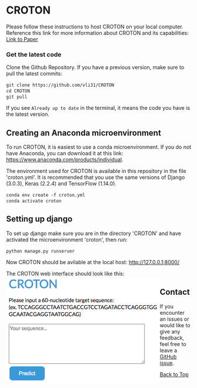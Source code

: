 # CROTON
<a id='sec0'></a>
Please follow these instructions to host CROTON on your local computer. Reference this link for more information about CROTON and its capabilities: [Link to Paper]()

### Get the latest code
Clone the Github Repository. If you have a previous version, make sure to pull the latest commits:
```
git clone https://github.com/vli31/CROTON
cd CROTON
git pull
```
If you see `Already up to date` in the terminal, it means the code you have is the latest version.

## Creating an Anaconda microenvironment
To run CROTON, it is easiest to use a conda microenvironment. If you do not have Anaconda, you can download it at this link: https://www.anaconda.com/products/individual. 

The environment used for CROTON is available in this repository in the file 'croton.yml'. It is recommended that you use the same versions of Django (3.0.3), Keras (2.2.4) and TensorFlow (1.14.0).
```
conda env create -f croton.yml
conda activate croton
```

## Setting up django 
To set up django make sure you are in the directory 'CROTON' and have activated the microenvironment 'croton', then run:
```
python manage.py runserver
```
Now CROTON should be avilable at the local host: http://127.0.0.1:8000/

The CROTON web interface should look like this:
<img align="left" src="https://github.com/vli31/CROTON/blob/main/croton_screenshot.png">

## Contact
If you encounter an issues or would like to give any feedback, feel free to leave a [GitHub issue](https://github.com/vli31/CROTON/issues).

[Back to Top](#sec0)